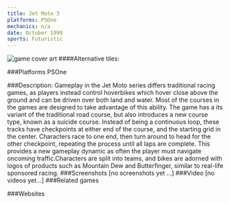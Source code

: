 ```yaml
---
title: Jet Moto 3
platforms: PSOne
mechanics: n/a
date: October 1999
sports: Futuristic
---
```

![game cover art](//images.igdb.com/igdb/image/upload/t_cover_big/p2uwcbh6j0vqlzjm5zow.jpg "Logo Title Text 1")
####Alternative tiles:

###Platforms
PSOne

###Description:
Gameplay in the Jet Moto series differs traditional racing games, as players instead control hoverbikes which hover close above the ground and can be driven over both land and water. Most of the courses in the games are designed to take advantage of this ability. The game has a its variant of the traditional road course, but also introduces a new course type, known as a suicide course. Instead of being a continuous loop, these tracks have checkpoints at either end of the course, and the starting grid in the center. Characters race to one end, then turn around to head for the other checkpoint, repeating the process until all laps are complete. This provides a new gameplay dynamic as often the player must navigate oncoming traffic.Characters are split into teams, and bikes are adorned with logos of products such as Mountain Dew and Butterfinger, similar to real-life sponsored racing.
###Screenshots
[no screenshots yet ...]
###Video
[no videos yet...]
###Related games

###Websites

